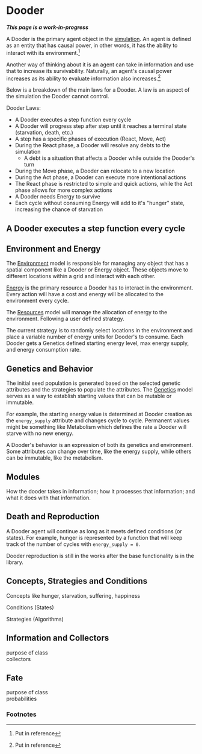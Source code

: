 # Dooder

***This page is a work-in-progress***

A Dooder is the primary agent object in the [simulation](Simulation.md). An agent is defined as an entity that has causal power, in other words, it has the ability to interact with its environment.[^1]

Another way of thinking about it is an agent can take in information and use that to increase its survivability. Naturally, an agent's causal power increases as its ability to evaluate information also increases.[^2]  

Below is a breakdown of the main laws for a Dooder. A law is an aspect of the simulation the Dooder cannot control.

Dooder Laws:

- A Dooder executes a step function every cycle
- A Dooder will progress step after step until it reaches a terminal state (starvation, death, etc.)
- A step has a specific phases of execution (React, Move, Act)
- During the React phase, a Dooder will resolve any debts to the simulation
  - A debt is a situation that affects a Dooder while outside the Dooder's turn
- During the Move phase, a Dooder can relocate to a new location
- During the Act phase, a Dooder can execute more intentional actions
- The React phase is restricted to simple and quick actions, while the Act phase allows for more complex actions
- A Dooder needs Energy to survive
- Each cycle without consuming Energy will add to it's "hunger" state, increasing the chance of starvation

## A Dooder executes a step function every cycle

## Environment and Energy

The [Environment](Environment.md) model is responsible for managing any object that has a spatial component like a Dooder or Energy object. These objects move to different locations within a grid and interact with each other.  

[Energy](Energy.md) is the primary resource a Dooder has to interact in the environment. Every action will have a cost and energy will be allocated to the environment every cycle.  

The [Resources](Resources.md) model will manage the allocation of energy to the environment. Following a user defined strategy.  

The current strategy is to randomly select locations in the environment and place a variable number of energy units for Dooder's to consume. Each Dooder gets a Genetics defined starting energy level, max energy supply, and energy consumption rate.  

## Genetics and Behavior

The initial seed population is generated based on the selected genetic attributes and the strategies to populate the attributes. The [Genetics](Genetics.md) model serves as a way to establish starting values that can be mutable or immutable.  

For example, the starting energy value is determined at Dooder creation as the `energy_supply` attribute and changes cycle to cycle. Permanent values might be something like Metabolism which defines the rate a Dooder will starve with no new energy.  

A Dooder's behavior is an expression of both its genetics and environment. Some attributes can change over time, like the energy supply, while others can be immutable, like the metabolism. 

## Modules

How the dooder takes in information; how it processes that information; and what it does with that information.

## Death and Reproduction

A Dooder agent will continue as long as it meets defined conditions (or states). For example, hunger is represented by a function that will keep track of the number of cycles with `energy_supply = 0`.  

Dooder reproduction is still in the works after the base functionality is in the library.  

## Concepts, Strategies and Conditions

Concepts like hunger, starvation, suffering, happiness  

Conditions (States)  

Strategies (Algorithms)  

## Information and Collectors

purpose of class  
collectors  

## Fate

purpose of class  
probabilities  

### Footnotes

[^1]: Put in reference  
[^2]: Put in reference  
